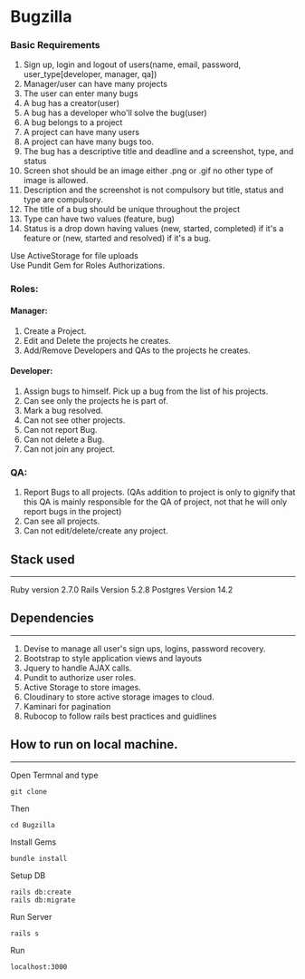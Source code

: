 # Bugzilla
### Basic Requirements

1.  Sign up, login and logout of users(name, email, password, user_type\[developer, manager, qa\])
2.  Manager/user can have many projects
3.  The user can enter many bugs
4.  A bug has a creator(user)
5.  A bug has a developer who\'ll solve the bug(user)
6.  A bug belongs to a project
7.  A project can have many users
8.  A project can have many bugs too.
9.  The bug has a descriptive title and deadline and a screenshot, type, and status
10. Screen shot should be an image either .png or .gif no other type of image is allowed.
11. Description and the screenshot is not compulsory but title, status and type are compulsory.
12. The title of a bug should be unique throughout the project
13. Type can have two values (feature, bug)
14. Status is a drop down having values (new, started, completed) if it\'s a feature or (new, started and resolved) if it\'s a bug.

Use ActiveStorage for file uploads\
Use Pundit Gem for Roles Authorizations.

### Roles:

#### Manager:

1.  Create a Project.
2.  Edit and Delete the projects he creates.
3.  Add/Remove Developers and QAs to the projects he creates.

#### Developer:

1.  Assign bugs to himself. Pick up a bug from the list of his projects.
2.  Can see only the projects he is part of.
3.  Mark a bug resolved.
4.  Can not see other projects.
5.  Can not report Bug.
6.  Can not delete a Bug.
7.  Can not join any project.

### QA:

1.  Report Bugs to all projects. (QAs addition to project is only to gignify that this QA is          mainly responsible for the QA of project, not that he will only report bugs in the project)
2.  Can see all projects.
3.  Can not edit/delete/create any project.


## Stack used
---
Ruby version 2.7.0
Rails Version 5.2.8
Postgres Version 14.2

## Dependencies
---
1. Devise to manage all user's sign ups, logins, password recovery.
2. Bootstrap to style application views and layouts
3. Jquery to handle AJAX calls.
4. Pundit to authorize user roles.
5. Active Storage to store images.
6. Cloudinary to store active storage images to cloud.
7. Kaminari for pagination
8. Rubocop to follow rails best practices and guidlines

## How to run on local machine.
---
Open Termnal and type
```
git clone
```
Then
```
cd Bugzilla
```
Install Gems
```
bundle install
```
Setup DB
```
rails db:create
rails db:migrate
```
Run Server
```
rails s
```
Run
```
localhost:3000
```

